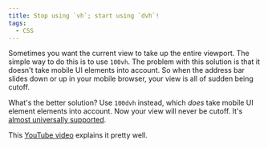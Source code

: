 ```yaml
---
title: Stop using `vh`; start using `dvh`!
tags:
  - CSS
---
```


Sometimes you want the current view to take up the entire viewport. The simple way to do this is to use `100vh`. The problem with this solution is that it doesn't take mobile UI elements into account. So when the address bar slides down or up in your mobile browser, your view is all of sudden being cutoff.

What's the better solution? Use `100dvh` instead, which _does_ take mobile UI element elements into account. Now your view will never be cutoff. It's [almost universally supported](https://caniuse.com/?search=dvh).

This [YouTube video](https://www.youtube.com/watch?v=iOKPupWYGgs) explains it pretty well.
